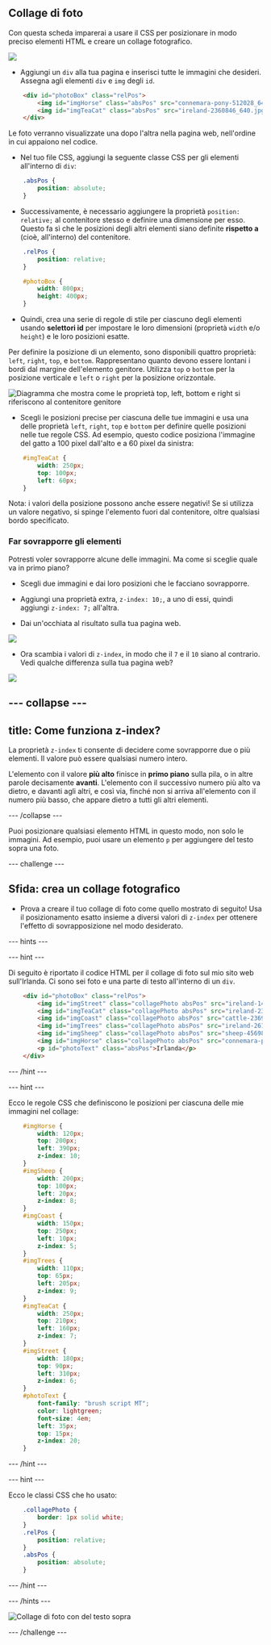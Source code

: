 ## Collage di foto

Con questa scheda imparerai a usare il CSS per posizionare in modo preciso elementi HTML e creare un collage fotografico.

![](images/photoCollageWithText_wide.png)

+ Aggiungi un `div` alla tua pagina e inserisci tutte le immagini che desideri. Assegna agli elementi `div` e `img` degli `id`.

```html
    <div id="photoBox" class="relPos">
        <img id="imgHorse" class="absPos" src="connemara-pony-512028_640.jpg" alt="Connemara pony" />
        <img id="imgTeaCat" class="absPos" src="ireland-2360846_640.jpg" alt="Even cats drink tea in Ireland!" />
    </div>
```

Le foto verranno visualizzate una dopo l'altra nella pagina web, nell'ordine in cui appaiono nel codice.

+ Nel tuo file CSS, aggiungi la seguente classe CSS per gli elementi all'interno di `div`: 

```css
    .absPos {
        position: absolute;
    }
```

+ Successivamente, è necessario aggiungere la proprietà `position: relative;` al contenitore stesso e definire una dimensione per esso. Questo fa sì che le posizioni degli altri elementi siano definite **rispetto a** (cioè, all'interno) del contenitore.

```css
    .relPos {
        position: relative;
    }

    #photoBox {
        width: 800px;
        height: 400px;
    }
```

+ Quindi, crea una serie di regole di stile per ciascuno degli elementi usando **selettori id** per impostare le loro dimensioni (proprietà `width` e/o `height`) e le loro posizioni esatte.

Per definire la posizione di un elemento, sono disponibili quattro proprietà: `left`, `right`, `top`, e `bottom`. Rappresentano quanto devono essere lontani i bordi dal margine dell'elemento genitore. Utilizza `top` o `bottom` per la posizione verticale e `left` o `right` per la posizione orizzontale.

![Diagramma che mostra come le proprietà top, left, bottom e right si riferiscono al contenitore genitore](images/cssPositionProperties.png)

+ Scegli le posizioni precise per ciascuna delle tue immagini e usa una delle proprietà `left`, `right`, `top` e `bottom` per definire quelle posizioni nelle tue regole CSS. Ad esempio, questo codice posiziona l'immagine del gatto a 100 pixel dall'alto e a 60 pixel da sinistra:

```css
    #imgTeaCat {
        width: 250px;
        top: 100px;
        left: 60px;
    }
```

Nota: i valori della posizione possono anche essere negativi! Se si utilizza un valore negativo, si spinge l'elemento fuori dal contenitore, oltre qualsiasi bordo specificato.

### Far sovrapporre gli elementi

Potresti voler sovrapporre alcune delle immagini. Ma come si sceglie quale va in primo piano?

+ Scegli due immagini e dai loro posizioni che le facciano sovrapporre.

+ Aggiungi una proprietà extra, `z-index: 10;`, a uno di essi, quindi aggiungi `z-index: 7;` all'altra.

+ Dai un'occhiata al risultato sulla tua pagina web.

![](images/horse10Cat7.png)

+ Ora scambia i valori di `z-index`, in modo che il `7` e il `10` siano al contrario. Vedi qualche differenza sulla tua pagina web?

![](images/horse7Cat10.png)

## \--- collapse \---

## title: Come funziona z-index?

La proprietà `z-index` ti consente di decidere come sovrapporre due o più elementi. Il valore può essere qualsiasi numero intero.

L'elemento con il valore **più alto** finisce in **primo piano** sulla pila, o in altre parole decisamente **avanti**. L'elemento con il successivo numero più alto va dietro, e davanti agli altri, e così via, finché non si arriva all'elemento con il numero più basso, che appare dietro a tutti gli altri elementi.

\--- /collapse \---

Puoi posizionare qualsiasi elemento HTML in questo modo, non solo le immagini. Ad esempio, puoi usare un elemento `p` per aggiungere del testo sopra una foto.

\--- challenge \---

## Sfida: crea un collage fotografico

+ Prova a creare il tuo collage di foto come quello mostrato di seguito! Usa il posizionamento esatto insieme a diversi valori di `z-index` per ottenere l'effetto di sovrapposizione nel modo desiderato.

\--- hints \---

\--- hint \---

Di seguito è riportato il codice HTML per il collage di foto sul mio sito web sull'Irlanda. Ci sono sei foto e una parte di testo all'interno di un `div`.

```html
    <div id="photoBox" class="relPos">
        <img id="imgStreet" class="collagePhoto absPos" src="ireland-1474045_640.jpg" alt="Irish town" />
        <img id="imgTeaCat" class="collagePhoto absPos" src="ireland-2360846_640.jpg" alt="Even cats drink tea in Ireland!" />
        <img id="imgCoast" class="collagePhoto absPos" src="cattle-2369463_640.jpg" alt="Cows at the coast" />
        <img id="imgTrees" class="collagePhoto absPos" src="ireland-2614852_640.jpg" alt="Tree tunnel" />
        <img id="imgSheep" class="collagePhoto absPos" src="sheep-456989_640.jpg" alt="Sheep on the road" />
        <img id="imgHorse" class="collagePhoto absPos" src="connemara-pony-512028_640.jpg" alt="Connemara pony" />
        <p id="photoText" class="absPos">Irlanda</p>
    </div>
```

\--- /hint \---

\--- hint \---

Ecco le regole CSS che definiscono le posizioni per ciascuna delle mie immagini nel collage:

```css
    #imgHorse {
        width: 120px;
        top: 200px;
        left: 390px;
        z-index: 10;
    }
    #imgSheep {
        width: 200px;
        top: 100px;
        left: 20px;
        z-index: 8;
    }
    #imgCoast {
        width: 150px;
        top: 250px;
        left: 10px;
        z-index: 5;
    }
    #imgTrees {
        width: 110px;
        top: 65px;
        left: 205px;
        z-index: 9;
    }
    #imgTeaCat {
        width: 250px;
        top: 210px;
        left: 160px;
        z-index: 7;
    }
    #imgStreet {
        width: 180px;
        top: 90px;
        left: 310px;
        z-index: 6;
    }
    #photoText {
        font-family: "brush script MT";
        color: lightgreen;
        font-size: 4em;
        left: 35px;
        top: 15px;
        z-index: 20;
    }
```

\--- /hint \---

\--- hint \---

Ecco le classi CSS che ho usato:

```css
    .collagePhoto {
        border: 1px solid white;
    }
    .relPos {
        position: relative;
    }
    .absPos {
        position: absolute;
    }
```

\--- /hint \---

\--- /hints \---

![Collage di foto con del testo sopra](images/photoCollageExample.png)

\--- /challenge \---